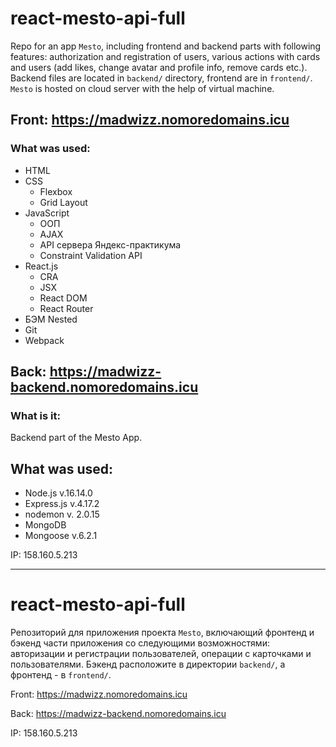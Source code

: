 # react-mesto-api-full

Repo for an app `Mesto`, including frontend and backend parts with following features: authorization and registration of users, various actions with cards and users (add likes, change avatar and profile info, remove cards etc.). Backend files are located in `backend/` directory, frontend are in `frontend/`.
`Mesto` is hosted on cloud server with the help of virtual machine.

## Front: https://madwizz.nomoredomains.icu

### What was used:

* HTML
* CSS
    * Flexbox
    * Grid Layout
* JavaScript
    * ООП
    * AJAX
    * API сервера Яндекс-практикума
    * Constraint Validation API
* React.js
    * CRA
    * JSX
    * React DOM
    * React Router
* БЭМ Nested
* Git
* Webpack

## Back: https://madwizz-backend.nomoredomains.icu

### What is it:

Backend part of the Mesto App.

## What was used:

- Node.js v.16.14.0
- Express.js v.4.17.2
- nodemon v. 2.0.15
- MongoDB
- Mongoose v.6.2.1

IP: 158.160.5.213

-------------------

# react-mesto-api-full
Репозиторий для приложения проекта `Mesto`, включающий фронтенд и бэкенд части приложения со следующими возможностями: авторизации и регистрации пользователей, операции с карточками и пользователями. Бэкенд расположите в директории `backend/`, а фронтенд - в `frontend/`. 

Front: https://madwizz.nomoredomains.icu

Back: https://madwizz-backend.nomoredomains.icu

IP: 158.160.5.213
